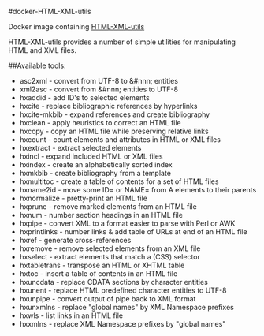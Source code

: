 #docker-HTML-XML-utils

Docker image containing [HTML-XML-utils](http://www.w3.org/Tools/HTML-XML-utils) 

HTML-XML-utils provides a number of simple utilities for manipulating HTML and XML files.


##Available tools:

- asc2xml		-  convert from UTF-8 to &#nnn; entities
- xml2asc		-  convert from &#nnn; entities to UTF-8
- hxaddid  		- add ID's to selected elements
- hxcite  		- replace bibliographic references by hyperlinks
- hxcite-mkbib  - expand references and create bibliography
- hxclean  		- apply heuristics to correct an HTML file
- hxcopy  		- copy an HTML file while preserving relative links
- hxcount 		- count elements and attributes in HTML or XML files
- hxextract  	- extract selected elements
- hxincl  		- expand included HTML or XML files
- hxindex  		- create an alphabetically sorted index
- hxmkbib  		- create bibliography from a template
- hxmultitoc 	- create a table of contents for a set of HTML files
- hxname2id 	- move some ID= or NAME= from A elements to their parents
- hxnormalize   - pretty-print an HTML file
- hxprune  		- remove marked elements from an HTML file
- hxnum         - number section headings in an HTML file
- hxpipe        - convert XML to a format easier to parse with Perl or AWK
- hxprintlinks  - number links & add table of URLs at end of an HTML file
- hxref         - generate cross-references
- hxremove      - remove selected elements from an XML file
- hxselect      - extract elements that match a (CSS) selector
- hxtabletrans  - transpose an HTML or XHTML table
- hxtoc         - insert a table of contents in an HTML file
- hxuncdata     - replace CDATA sections by character entities
- hxunent       - replace HTML predefined character entities to UTF-8
- hxunpipe      - convert output of pipe back to XML format
- hxunxmlns     - replace "global names" by XML Namespace prefixes
- hxwls         - list links in an HTML file
- hxxmlns       - replace XML Namespace prefixes by "global names"